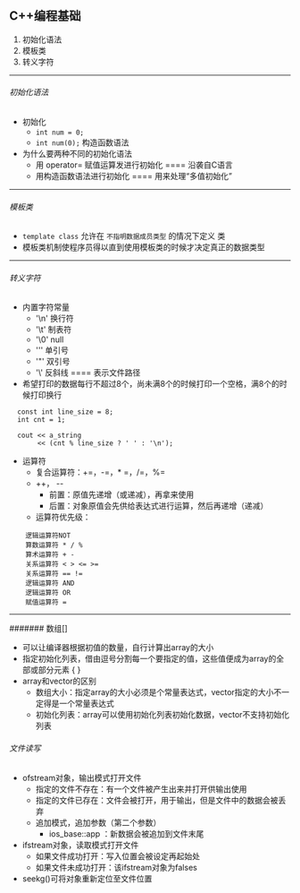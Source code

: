 ## C++编程基础

1. 初始化语法
2. 模板类
3. 转义字符


***

###### 初始化语法
* 初始化
  * `int num = 0;`
  * `int num(0);` 构造函数语法
* 为什么要两种不同的初始化语法
  * 用 operator= 赋值运算发进行初始化 ==== 沿袭自C语言
  * 用构造函数语法进行初始化 ==== 用来处理“多值初始化”


****

###### 模板类
* `template class` 允许在 `不指明数据成员类型` 的情况下定义 类
* 模板类机制使程序员得以直到使用模板类的时候才决定真正的数据类型


****

###### 转义字符
* 内置字符常量
  * '\n' 换行符
  * '\t' 制表符
  * '\0' null
  * '\'' 单引号
  * '\"' 双引号
  * '\\' 反斜线  ==== 表示文件路径
* 希望打印的数据每行不超过8个，尚未满8个的时候打印一个空格，满8个的时候打印换行
```
  const int line_size = 8;
  int cnt = 1;

  cout << a_string
       << (cnt % line_size ? ' ' : '\n');
```

* 运算符
  * 复合运算符：+=，-=，* =，/=，%=
  * ++， --
    * 前置：原值先递增（或递减），再拿来使用
    * 后置：对象原值会先供给表达式进行运算，然后再递增（递减）
  * 运算符优先级：
```
    逻辑运算符NOT
    算数运算符 * / %
    算术运算符 + -
    关系运算符 < > <= >=
    关系运算符 == !=
    逻辑运算符 AND
    逻辑运算符 OR
    赋值运算符 =
```

***

####### 数组[]
* 可以让编译器根据初值的数量，自行计算出array的大小
* 指定初始化列表，借由逗号分割每一个要指定的值，这些值便成为array的全部或部分元素 { }
* array和vector的区别
  * 数组大小：指定array的大小必须是个常量表达式，vector指定的大小不一定得是一个常量表达式
  * 初始化列表：array可以使用初始化列表初始化数据，vector不支持初始化列表


###### 文件读写
* ofstream对象，输出模式打开文件
  * 指定的文件不存在：有一个文件被产生出来并打开供输出使用
  * 指定的文件已存在：文件会被打开，用于输出，但是文件中的数据会被丢弃
  * 追加模式，追加参数（第二个参数）
    * ios_base::app ：新数据会被追加到文件末尾
* ifstream对象，读取模式打开文件
  * 如果文件成功打开：写入位置会被设定再起始处
  * 如果文件未成功打开：该ifstream对象为falses
* seekg()可将对象重新定位至文件位置
